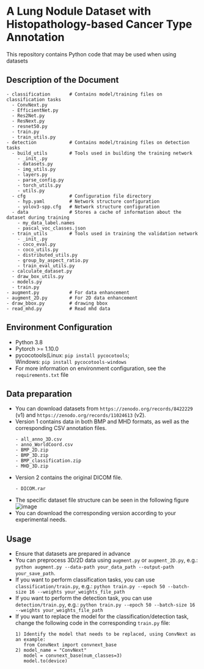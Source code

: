 # A Lung Nodule Dataset with Histopathology-based Cancer Type Annotation
This repository contains Python code that may be used when using datasets

## Description of the Document
```
- classification       # Contains model/training files on classification tasks
  - ConvNext.py
  - EfficientNet.py
  - Res2Net.py
  - ResNext.py
  - resnet50.py
  - train.py
  - train_utils.py
- detection            # Contains model/training files on detection tasks
  - build_utils        # Tools used in building the training network
    - _init_.py
    - datasets.py
    - img_utils.py
    - layers.py
    - parse_config.py
    - torch_utils.py
    - utils.py
  - cfg                # Configuration file directory
    - hyp.yaml         # Network structure configuration
    - yolov3-spp.cfg   # Network structure configuration
  - data               # Stores a cache of information about the dataset during training
    - my_data_label.names
    - pascal_voc_classes.json
  - train_utils        # Tools used in training the validation network
    - _init_.py
    - coco_eval.py
    - coco_utils.py
    - distributed_utils.py
    - group_by_aspect_ratio.py
    - train_eval_utils.py
  - calculate_dataset.py
  - draw_box_utils.py
  - models.py
  - train.py
- augment.py           # For data enhancement
- augment_2D.py        # For 2D data enhancement
- draw_bbox.py         # drawing bbox
- read_mhd.py          # Read mhd data
```
## Environment Configuration
* Python 3.8
* Pytorch >= 1.10.0
* pycocotools(Linux: `pip install pycocotools`;   
  Windows: `pip install pycocotools-windows`
* For more information on environment configuration, see the `requirements.txt` file
## Data preparation
* You can download datasets from `https://zenodo.org/records/8422229` (v1) and `https://zenodo.org/records/11024613` (v2).
* Version 1 contains data in both BMP and MHD formats, as well as the corresponding CSV annotation files.
  ```
  - all_anno_3D.csv
  - anno_WorldCoord.csv
  - BMP_2D.zip
  - BMP_3D.zip
  - BMP_classification.zip
  - MHD_3D.zip
  ```
* Version 2 contains the original DICOM file.
  ```
  - DICOM.rar
  ```
* The specific dataset file structure can be seen in the following figure
  ![image](https://github.com/chycxyzd/LDFC/assets/128997252/e77b837b-03fe-460f-a7e9-1e0be2368774)
* You can download the corresponding version according to your experimental needs.
## Usage
* Ensure that datasets are prepared in advance
* You can preprocess 3D/2D data using `augment.py` or `augment_2D.py`, e.g.:
  `python augment.py --data-path your_data_path --output-path your_save_path`.
* If you want to perform classification tasks, you can use `classification/train.py`, e.g.:
  `python train.py --epoch 50 --batch-size 16 --weights your_weights_file_path`
* If you want to perform the detection task, you can use `detection/train.py`, e.g.:
  `python train.py --epoch 50 --batch-size 16 --weights your_weights_file_path`
* If you want to replace the model for the classification/detection task, change the following code in the corresponding `train.py` file:
  ```
  1) Identify the model that needs to be replaced, using ConvNext as an example:
     from ConvNext import convnext_base
  2) model_name = "ConvNext"
     model = convnext_base(num_classes=3)
     model.to(device)
  ```
